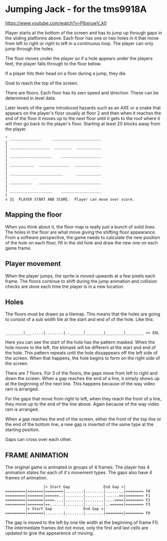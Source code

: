 <!-- vim: set ft=markdown tw=80 cc=80 ts=4 sw=4 et: -->
# Jumping Jack - for the tms9918A

https://www.youtube.com/watch?v=PlbsruwV_k0

Player starts at the bottom of the screen and has to jump up through gaps in the
sliding platforms above.  Each floor has one or two holes in it that move from
left to right or right to left in a continuous loop.  The player can only jump
through the holes.

The floor moves under the player so if a hole appears under the players feet,
the player falls through to the floor below.

If a player hits their head on a floor during a jump, they die.

Goal to reach the top of the screen.

There are floors.  Each floor has its own speed and direction.  These can be
determined in level data.

Later levels of the game introduced hazards such as an AXE or a snake that
appears on the player's floor usually at floor 2 and then when it reaches the
end of the floor it moves up to the next floor until it gets to the roof where
it will then go back to the player's floor. Starting at least 20 blocks away
from the player.

```text
^ ______________     ______________________
|
| __________________  ________  ___________
|
| ___________________    __________________
|
| ___________  ______________  ____________
|
| ________________________      ___________
| 
| __________   ____________________________
|
| ___________________    __________________
|
v 31  PLAYER START AND SCORE.  Player can move over score.
```

## Mapping the floor

When you think about it, the floor map is really just a bunch of solid lines.
The holes in the floor are what move giving the shifting floor appearance.  From
a software perspective, the game needs to calculate the new position of the hole
on each floor, fill in the old hole and draw the new one on each game frame.

## Player movement

When the player jumps, the sprite is moved upwards at a few pixels each frame.
The floors continue to shift during the jump animation and collision checks are
done each time the player is in a new location.

## Holes

The floors must be drawn as a tilemap.  This means that the holes are going to
consist of a sub width tile at the start and end of of the hole.  Like this:

```text

________|___.....|........|..______|________|________|________ >> EOL

```

Here you can see the start of the hole has the pattern masked.  When the hole
moves to the left, the bitmask will be different at the start and end of the
hole.  This pattern repeats until the hole dissappears off the left side of the
screen.  When that happens, the hole begins to form on the right side of the
screen.

There are 7 floors. For 3 of the floors, the gaps move from left to right and
down the screen.  When a gap reaches the end of a line, it simply shows up at
the beginning of the next line.  This happens because of the way video ram is
arranged.

For the gaps that move from right to left, when they reach the front of a line,
they move up to the end of the line above.  Again because of the way video ram
is arranged.

When a gap reaches the end of the screen, either the front of the top line or
the end of the bottom line, a new gap is inserted of the same type at the
starting position.

Gaps can cross over each other.

## FRAME ANIMATION

The original game is animated in groups of 4 frames.  The player has 4 animation
states for each of it's movement types.  The gaps also have 4 frames of
animation.

```text
                 |< Start Gap               End Gap >|
=========|=======|========|........|........|........|======== F0
=========|=======|======..|........|........|......==|======== F1
=========|=======|====....|........|........|....====|======== F2
=========|=======|==......|........|........|..======|======== F3
         |< Start Gap              End Gap >|
=========|=======|........|........|........|========|======== F0
```

The gap is moved to the left by one tile width at the beginning of frame F0.
The intermediate frames dot not move, only the first and last cells are updated
to give the appearence of moving.
